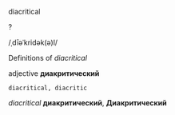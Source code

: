 diacritical

?

/ˌdīəˈkridək(ə)l/

Definitions of _diacritical_

adjective
**диакритический**

    diacritical, diacritic

_diacritical_
**диакритический**, **Диакритический**